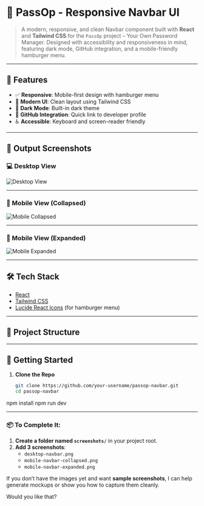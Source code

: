 # 🚀 PassOp - Responsive Navbar UI

> A modern, responsive, and clean Navbar component built with **React** and **Tailwind CSS** for the `PassOp` project – Your Own Password Manager. Designed with accessibility and responsiveness in mind, featuring dark mode, GitHub integration, and a mobile-friendly hamburger menu.

---

## 🌟 Features

- ✅ **Responsive**: Mobile-first design with hamburger menu
- 🎨 **Modern UI**: Clean layout using Tailwind CSS
- 🌙 **Dark Mode**: Built-in dark theme
- 🔗 **GitHub Integration**: Quick link to developer profile
- ♿ **Accessible**: Keyboard and screen-reader friendly

---

## 📸 Output Screenshots

### 💻 Desktop View

![Desktop View](./screenshots/desktop-navbar.png)

---

### 📱 Mobile View (Collapsed)

![Mobile Collapsed](./screenshots/mobile-navbar-collapsed.png)

---

### 📱 Mobile View (Expanded)

![Mobile Expanded](./screenshots/mobile-navbar-expanded.png)

---

## 🛠️ Tech Stack

- [React](https://reactjs.org/)
- [Tailwind CSS](https://tailwindcss.com/)
- [Lucide React Icons](https://lucide.dev/) (for hamburger menu)

---

## 📁 Project Structure


---

## 🚀 Getting Started

1. **Clone the Repo**
   ```bash
   git clone https://github.com/your-username/passop-navbar.git
   cd passop-navbar
npm install
npm run dev

---

### 📦 To Complete It:
1. **Create a folder named `screenshots/`** in your project root.
2. **Add 3 screenshots**:
   - `desktop-navbar.png`
   - `mobile-navbar-collapsed.png`
   - `mobile-navbar-expanded.png`

If you don’t have the images yet and want **sample screenshots**, I can help generate mockups or show you how to capture them cleanly.

Would you like that?
